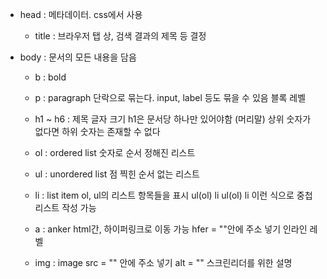 
- head : 메타데이터. css에서 사용
	- title : 브라우저 탭 상, 검색 결과의 제목 등 결정
	  
- body : 문서의 모든 내용을 담음
	-  b : bold
	  
	- p : paragraph
	  단락으로 묶는다. input, label 등도 묶을 수 있음
	  블록 레벨
	  
	- h1 ~ h6 : 제목 글자 크기
	  h1은 문서당 하나만 있어야함 (머리말)
	  상위 숫자가 없다면 하위 숫자는 존재할 수 없다
	  
	- ol : ordered list
	  숫자로 순서 정해진 리스트
	  
	- ul : unordered list
	  점 찍힌 순서 없는 리스트
	  
	- li : list item
	  ol, ul의 리스트 항목들을 표시
	  ul(ol)
		  li
			  ul(ol)
				  li
		이런 식으로 중첩 리스트 작성 가능
		
	- a : anker 
	  html간, 하이퍼링크로 이동 가능
	  hfer = ""안에 주소 넣기
	  인라인 레벨
	  
	- img : image
	  src = "" 안에 주소 넣기
	  alt = "" 스크린리더를 위한 설명